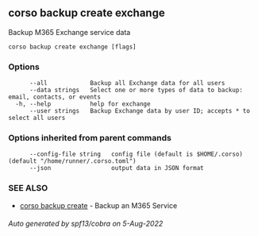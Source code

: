 ## corso backup create exchange

Backup M365 Exchange service data

```
corso backup create exchange [flags]
```

### Options

```
      --all            Backup all Exchange data for all users
      --data strings   Select one or more types of data to backup: email, contacts, or events
  -h, --help           help for exchange
      --user strings   Backup Exchange data by user ID; accepts * to select all users
```

### Options inherited from parent commands

```
      --config-file string   config file (default is $HOME/.corso) (default "/home/runner/.corso.toml")
      --json                 output data in JSON format
```

### SEE ALSO

* [corso backup create](corso_backup_create.md)	 - Backup an M365 Service

###### Auto generated by spf13/cobra on 5-Aug-2022
